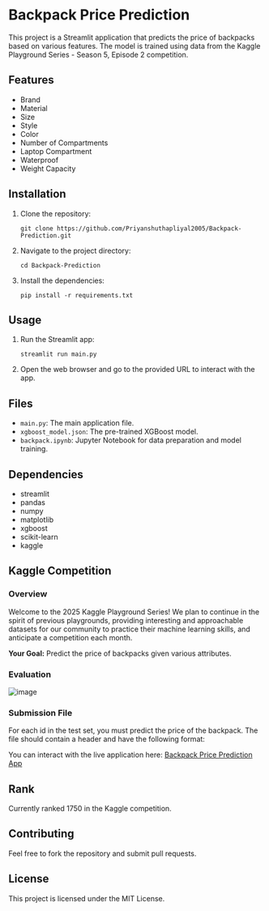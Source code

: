 # Backpack Price Prediction

This project is a Streamlit application that predicts the price of backpacks based on various features. The model is trained using data from the Kaggle Playground Series - Season 5, Episode 2 competition.

## Features

- Brand
- Material
- Size
- Style
- Color
- Number of Compartments
- Laptop Compartment
- Waterproof
- Weight Capacity

## Installation

1. Clone the repository:
    ```
    git clone https://github.com/Priyanshuthapliyal2005/Backpack-Prediction.git
    ```
2. Navigate to the project directory:
    ```
    cd Backpack-Prediction
    ```
3. Install the dependencies:
    ```
    pip install -r requirements.txt
    ```

## Usage

1. Run the Streamlit app:
    ```
    streamlit run main.py
    ```

2. Open the web browser and go to the provided URL to interact with the app.

## Files

- `main.py`: The main application file.
- `xgboost_model.json`: The pre-trained XGBoost model.
- `backpack.ipynb`: Jupyter Notebook for data preparation and model training.

## Dependencies

- streamlit
- pandas
- numpy
- matplotlib
- xgboost
- scikit-learn
- kaggle

## Kaggle Competition

### Overview

Welcome to the 2025 Kaggle Playground Series! We plan to continue in the spirit of previous playgrounds, providing interesting and approachable datasets for our community to practice their machine learning skills, and anticipate a competition each month.

**Your Goal:** Predict the price of backpacks given various attributes.

### Evaluation

![image](https://github.com/user-attachments/assets/999185fb-107c-4de8-b4f4-626390e9a54d)


### Submission File

For each id in the test set, you must predict the price of the backpack. The file should contain a header and have the following format:

You can interact with the live application here: [Backpack Price Prediction App](https://priyanshuthapliyal.streamlit.app/)

## Rank

Currently ranked 1750 in the Kaggle competition.

## Contributing

Feel free to fork the repository and submit pull requests.

## License

This project is licensed under the MIT License.
